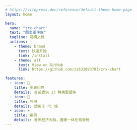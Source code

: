 ```yaml
---
# https://vitepress.dev/reference/default-theme-home-page
layout: home

hero:
  name: "zrx-chart"
  text: "图表组件库"
  tagline: 说明文档
  actions:
    - theme: brand
      text: 快速开始
      link: /install
    - theme: alt
      text: View on GitHub
      link: https://github.com/zz632893783/zrx-chart

features:
  - icon: 🧬
    title: 图表组件
    details: 目前提供 13 种类型组件
  - icon: 🥽
    title: 应用
    details: 适用于 PC 端
  - icon: ☘
    title: 案例
    details: 香洲经济大脑，鹿泉一体化驾驶舱
---
```

<style>
:root {
  --vp-home-hero-name-color: transparent;
  --vp-home-hero-name-background: -webkit-linear-gradient(120deg, #bd34fe, #41d1ff);
}
</style>
